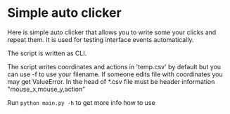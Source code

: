 # Simple auto clicker
Here is simple auto clicker that allows you to write some your clicks and repeat them. It is used for testing interface events automatically.

The script is written as CLI.

The script writes coordinates and actions in 'temp.csv' by default but you can use -f to use your filename. If someone edits file with coordinates you may get ValueError. In the head of *.csv file must be header information "mouse_x,mouse_y,action"

Run `python main.py -h` to get more info how to use
